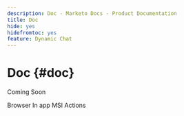 ```yaml
---
description: Doc - Marketo Docs - Product Documentation
title: Doc
hide: yes
hidefromtoc: yes
feature: Dynamic Chat
---
```

# Doc {#doc}

Coming Soon

Browser
In app
MSI Actions
